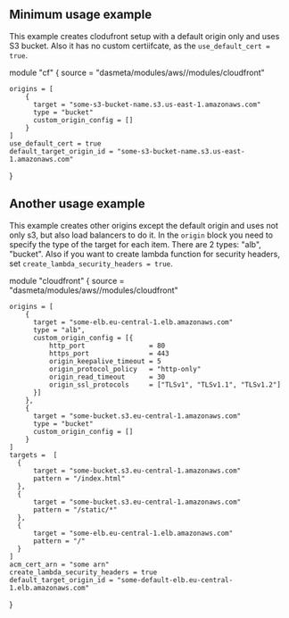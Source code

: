 ## Minimum usage example 

This example creates clodufront setup with a default origin only and uses S3 bucket. Also it has no custom certiifcate, as the `use_default_cert = true`.

module "cf" {
    source = "dasmeta/modules/aws//modules/cloudfront"

    origins = [
        {
          target = "some-s3-bucket-name.s3.us-east-1.amazonaws.com"
          type = "bucket"
          custom_origin_config = []
        }
    ] 
    use_default_cert = true
    default_target_origin_id = "some-s3-bucket-name.s3.us-east-1.amazonaws.com"
}


## Another usage example 

This example creates other origins except the default origin and uses not only s3, but also load balancers to do it. In the `origin` block you need to specify the type of the target for each item. There are 2 types: "alb", "bucket". Also if you want to create lambda function for security headers, set `create_lambda_security_headers = true`.

module "cloudfront" {
    source      = "dasmeta/modules/aws//modules/cloudfront"

    origins = [
        {
          target = "some-elb.eu-central-1.elb.amazonaws.com"
          type = "alb",
          custom_origin_config = [{
              http_port                = 80
              https_port               = 443
              origin_keepalive_timeout = 5
              origin_protocol_policy   = "http-only"
              origin_read_timeout      = 30
              origin_ssl_protocols     = ["TLSv1", "TLSv1.1", "TLSv1.2"]
          }]
        },
        {
          target = "some-bucket.s3.eu-central-1.amazonaws.com"
          type = "bucket"
          custom_origin_config = []
        }
    ]
    targets =  [
      {
          target = "some-bucket.s3.eu-central-1.amazonaws.com"
          pattern = "/index.html"
      },
      {
          target = "some-bucket.s3.eu-central-1.amazonaws.com"
          pattern = "/static/*"
      },
      {
          target = "some-elb.eu-central-1.elb.amazonaws.com"
          pattern = "/"
      }
    ]
    acm_cert_arn = "some arn"
    create_lambda_security_headers = true
    default_target_origin_id = "some-default-elb.eu-central-1.elb.amazonaws.com"
}
